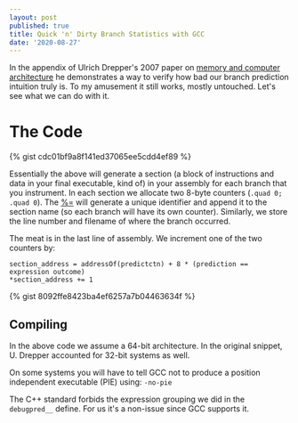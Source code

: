 ```yaml
---
layout: post
published: true
title: Quick 'n' Dirty Branch Statistics with GCC
date: '2020-08-27'
---
```

In the appendix of Ulrich Drepper's 2007 paper on [memory and computer architecture](https://people.freebsd.org/~lstewart/articles/cpumemory.pdf) he demonstrates a way to verify how bad our branch prediction intuition truly is. To my amusement it still works, mostly untouched. Let's see what we can do with it.

# The Code
{% gist cdc01bf9a8f141ed37065ee5cdd4ef89 %}

Essentially the above will generate a section (a block of instructions and data in your final executable, kind of) in your assembly for each branch that you instrument. In each section we allocate two 8-byte counters (`.quad 0; .quad 0`). The [%=](https://gcc.gnu.org/onlinedocs/gcc/Extended-Asm.html) will generate a unique identifier and append it to the section name (so each branch will have its own counter). Similarly, we store the line number and filename of where the branch occurred.

The meat is in the last line of assembly. We increment one of the two counters by:
```
section_address = addressOf(predictctn) + 8 * (prediction == expression outcome)
*section_address += 1
```

{% gist 8092ffe8423ba4ef6257a7b04463634f %}

## Compiling
In the above code we assume a 64-bit architecture. In the original snippet, U. Drepper accounted for 32-bit systems as well.

On some systems you will have to tell GCC not to produce a position independent executable (PIE) using: `-no-pie`

The C++ standard forbids the expression grouping we did in the `debugpred__` define. For us it's a non-issue since GCC supports it.
